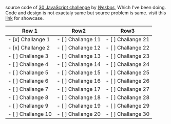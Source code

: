 source code of [30 JavaScript challenge](https://javascript30.com/) by [*Wesbos*](https://wesbos.com/), Which I've been doing. Code and design is not exactaly same but source problem is same.
visit this [link](https://shubhendrapatel.github.io/JavaScript-30/) for showcase.

| Row 1         | Row2          | Row3        |
| ------------- | ------------- |-------------|
|- [x] Challange 1 | - [ ] Challange 11 | - [ ] Challange 21|
|- [x] Challange 2 | - [ ] Challange 12 | - [ ] Challange 22|
|- [ ] Challange 3 | - [ ] Challange 13 | - [ ] Challange 23|
|- [ ] Challange 4 | - [ ] Challange 14 | - [ ] Challange 24|
|- [ ] Challange 5 | - [ ] Challange 15 | - [ ] Challange 25|
|- [ ] Challange 6 | - [ ] Challange 16 | - [ ] Challange 26|
|- [ ] Challange 7 | - [ ] Challange 17 | - [ ] Challange 27|
|- [ ] Challange 8 | - [ ] Challange 18 | - [ ] Challange 28|
|- [ ] Challange 9 | - [ ] Challange 19 | - [ ] Challange 29|
|- [ ] Challange 10 | - [ ] Challange 20 | - [ ] Challange 30|